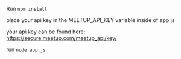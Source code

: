 Run `npm install`

place your api key in the MEETUP_API_KEY variable inside of app.js

your api key can be found here: https://secure.meetup.com/meetup_api/key/

run `node app.js`
